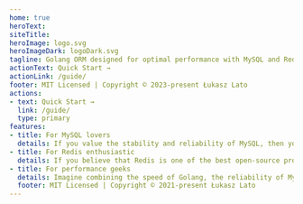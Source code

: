 ```yaml
---
home: true
heroText:  
siteTitle:
heroImage: logo.svg
heroImageDark: logoDark.svg
tagline: Golang ORM designed for optimal performance with MySQL and Redis or DragonflyDB
actionText: Quick Start →
actionLink: /guide/
footer: MIT Licensed | Copyright © 2023-present Łukasz Lato
actions:
- text: Quick Start →
  link: /guide/
  type: primary
features:
- title: For MySQL lovers
  details: If you value the stability and reliability of MySQL, then you've come to the right place. Our ORM is designed to take full advantage of MySQL's capabilities, providing optimal performance and scalability for your applications.
- title: For Redis enthusiastic
  details: If you believe that Redis is one of the best open-source projects for providing top-edge performance, then BeeORM is the ORM for you. Our ORM is designed to take full advantage of Redis' capabilities, providing optimal performance and scalability for your applications.
- title: For performance geeks
  details: Imagine combining the speed of Golang, the reliability of MySQL, and the performance of Redis. It's a perfect match! With BeeORM, you can take full advantage of the strengths of these technologies to build high-performance and scalable applications. Try it out and see the benefits for yourself!
  footer: MIT Licensed | Copyright © 2021-present Łukasz Lato
---
```

